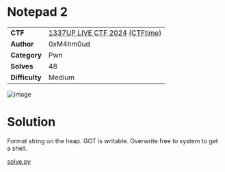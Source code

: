 # Notepad 2

|||
|-|-|
|  **CTF**  |  [1337UP LIVE CTF 2024](https://ctf.intigriti.io/) [(CTFtime)](https://ctftime.org/event/2446)  |
|  **Author** |  0xM4hm0ud |
|  **Category** |  Pwn |
|  **Solves** | 48 |
|  **Difficulty** |  Medium |

![image](https://github.com/user-attachments/assets/32515c4c-58ce-4660-bd8f-2fc5923f8d70)

# Solution

Format string on the heap. GOT is writable. Overwrite free to system to get a shell. 

[solve.py](solve.py)
